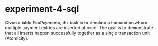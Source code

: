 # experiment-4-sql
Given a table FeePayments, the task is to simulate a transaction where multiple payment entries are inserted at once. The goal is to demonstrate that all inserts happen successfully together as a single transaction unit (Atomicity).
